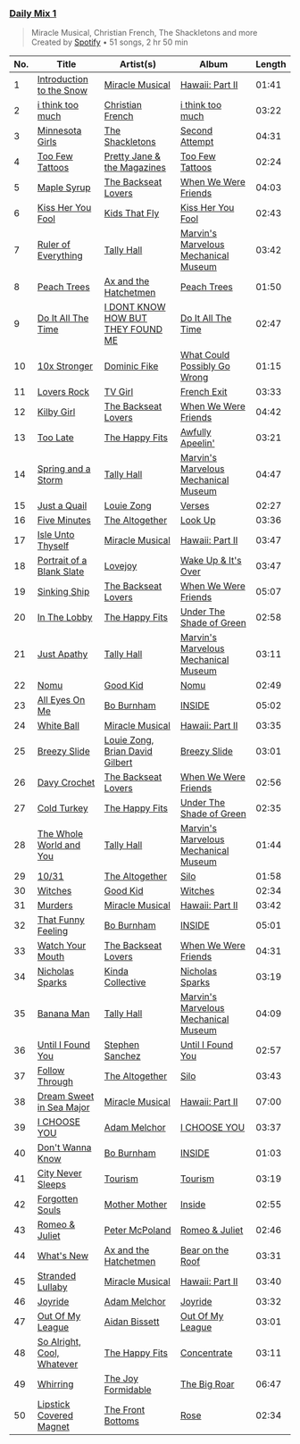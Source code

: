 ### [Daily Mix 1](https://open.spotify.com/playlist/37i9dQZF1E39Gzb56luQni)

> Miracle Musical, Christian French, The Shackletons and more<br>
> Created by [Spotify](https://open.spotify.com/user/spotify) • 51 songs, 2 hr 50 min

| No. | Title | Artist(s) | Album | Length |
|---|---|---|---|---|
| 1 | [Introduction to the Snow](https://open.spotify.com/track/7qLs0IyUn6TrqgMzQ33SdH) | [Miracle Musical](https://open.spotify.com/artist/2FRXiAz5Uz78LLLSwEUhLt) | [Hawaii: Part II](https://open.spotify.com/album/1CbtBQqibzdxhmpiLD7vzN) | 01:41 |
| 2 | [i think too much](https://open.spotify.com/track/6wFqLYmiXyGvprbWa4ogm8) | [Christian French](https://open.spotify.com/artist/7naAJDAh7AZnf18YYfQruM) | [i think too much](https://open.spotify.com/album/57KCk6H2jdmgHeh0JNW95b) | 03:22 |
| 3 | [Minnesota Girls](https://open.spotify.com/track/5rBQhNwC1YSn7Zr9MCBVx3) | [The Shackletons](https://open.spotify.com/artist/3cHTb2ZZ9kIZUrAG79nrcH) | [Second Attempt](https://open.spotify.com/album/7Eqwn6XLPgSEZdmjtgiG2d) | 04:31 |
| 4 | [Too Few Tattoos](https://open.spotify.com/track/2MULdl5TdUJCAxJfd8fHjF) | [Pretty Jane & the Magazines](https://open.spotify.com/artist/6epJ25SOjrUlNIH80KKluq) | [Too Few Tattoos](https://open.spotify.com/album/1mZgSgGyJ8seP3ByQ8cAg8) | 02:24 |
| 5 | [Maple Syrup](https://open.spotify.com/track/4MXE6VCvTsQitHWrAxj7Kg) | [The Backseat Lovers](https://open.spotify.com/artist/6p2HnfM955TI1bX34dkLnI) | [When We Were Friends](https://open.spotify.com/album/3TSMSh5dai7WEnEGOoMXBZ) | 04:03 |
| 6 | [Kiss Her You Fool](https://open.spotify.com/track/6aBh6vT0UV14DneyyNorR2) | [Kids That Fly](https://open.spotify.com/artist/1qChcfwij4nN6hsCLTKBJX) | [Kiss Her You Fool](https://open.spotify.com/album/5jRYuoqIFmARsD6KV3xEAd) | 02:43 |
| 7 | [Ruler of Everything](https://open.spotify.com/track/3vFZheR74pxUkzxqhXTZ2X) | [Tally Hall](https://open.spotify.com/artist/7lqaPghwYv2mE9baz5XQmL) | [Marvin's Marvelous Mechanical Museum](https://open.spotify.com/album/2TN3NIEBmAOGWmvP96DFs5) | 03:42 |
| 8 | [Peach Trees](https://open.spotify.com/track/2hiEGsafGTYbc5UYuU3WN6) | [Ax and the Hatchetmen](https://open.spotify.com/artist/5WJCUSIw2Td5IEfa3LXCo9) | [Peach Trees](https://open.spotify.com/album/74P7tdRtyxYxbWXJVBr8GK) | 01:50 |
| 9 | [Do It All The Time](https://open.spotify.com/track/14ny3vlL25p6Vix2Sb8k1b) | [I DONT KNOW HOW BUT THEY FOUND ME](https://open.spotify.com/artist/0Raaw7kr1Vzat4ZvHzjsJR) | [Do It All The Time](https://open.spotify.com/album/7JvM9qMW23SCkpfz4ZrLsS) | 02:47 |
| 10 | [10x Stronger](https://open.spotify.com/track/3xLU29XDzxUllbDjLumKf7) | [Dominic Fike](https://open.spotify.com/artist/6USv9qhCn6zfxlBQIYJ9qs) | [What Could Possibly Go Wrong](https://open.spotify.com/album/1BubKJqf6Uc4fNae5kLJJ7) | 01:15 |
| 11 | [Lovers Rock](https://open.spotify.com/track/6dBUzqjtbnIa1TwYbyw5CM) | [TV Girl](https://open.spotify.com/artist/0Y6dVaC9DZtPNH4591M42W) | [French Exit](https://open.spotify.com/album/4Hai0uVzRbyTSaTPzxTY4e) | 03:33 |
| 12 | [Kilby Girl](https://open.spotify.com/track/1170VohRSx6GwE6QDCHPPH) | [The Backseat Lovers](https://open.spotify.com/artist/6p2HnfM955TI1bX34dkLnI) | [When We Were Friends](https://open.spotify.com/album/3TSMSh5dai7WEnEGOoMXBZ) | 04:42 |
| 13 | [Too Late](https://open.spotify.com/track/1yXJsmqsGTwKmTL3rzfF72) | [The Happy Fits](https://open.spotify.com/artist/73rPcaYEhBd0UuVZBqqyQJ) | [Awfully Apeelin'](https://open.spotify.com/album/7w6cR8gKmTaffnkfNW7Pyn) | 03:21 |
| 14 | [Spring and a Storm](https://open.spotify.com/track/7i6pxHwCREvogBRpGyMzFX) | [Tally Hall](https://open.spotify.com/artist/7lqaPghwYv2mE9baz5XQmL) | [Marvin's Marvelous Mechanical Museum](https://open.spotify.com/album/2TN3NIEBmAOGWmvP96DFs5) | 04:47 |
| 15 | [Just a Quail](https://open.spotify.com/track/7tqOOvKtGg4tKqOb6AJjvz) | [Louie Zong](https://open.spotify.com/artist/7jOY91ZU7kn86slH3fBbaD) | [Verses](https://open.spotify.com/album/3LtZ9OHOXenggH3i9AUCXI) | 02:27 |
| 16 | [Five Minutes](https://open.spotify.com/track/4t2DRCAa7NekMqtXbQj1Eo) | [The Altogether](https://open.spotify.com/artist/6LipWEhF4zwwRY8hFtCQHc) | [Look Up](https://open.spotify.com/album/00uqSRaPo9q9OOYlL4nS0U) | 03:36 |
| 17 | [Isle Unto Thyself](https://open.spotify.com/track/19siCk4vlsMuzQmLTwi5yt) | [Miracle Musical](https://open.spotify.com/artist/2FRXiAz5Uz78LLLSwEUhLt) | [Hawaii: Part II](https://open.spotify.com/album/1CbtBQqibzdxhmpiLD7vzN) | 03:47 |
| 18 | [Portrait of a Blank Slate](https://open.spotify.com/track/7505qe0xzCuDPaILCURnOC) | [Lovejoy](https://open.spotify.com/artist/33tFkBLsl6f8TjKkV0uF0C) | [Wake Up & It's Over](https://open.spotify.com/album/5LHuQr88XpvvuGpqgsu2gr) | 03:47 |
| 19 | [Sinking Ship](https://open.spotify.com/track/4ydzIb3mPmiSm30PIMIrq8) | [The Backseat Lovers](https://open.spotify.com/artist/6p2HnfM955TI1bX34dkLnI) | [When We Were Friends](https://open.spotify.com/album/3TSMSh5dai7WEnEGOoMXBZ) | 05:07 |
| 20 | [In The Lobby](https://open.spotify.com/track/2Ti2oUliG7Om3wrwZ2oNFt) | [The Happy Fits](https://open.spotify.com/artist/73rPcaYEhBd0UuVZBqqyQJ) | [Under The Shade of Green](https://open.spotify.com/album/7zDlksfOktU7vodm08KPsb) | 02:58 |
| 21 | [Just Apathy](https://open.spotify.com/track/7zCtLJNfkx82oqi1RUDSIU) | [Tally Hall](https://open.spotify.com/artist/7lqaPghwYv2mE9baz5XQmL) | [Marvin's Marvelous Mechanical Museum](https://open.spotify.com/album/2TN3NIEBmAOGWmvP96DFs5) | 03:11 |
| 22 | [Nomu](https://open.spotify.com/track/1hgb3hxKtCpX4tI0hrP46K) | [Good Kid](https://open.spotify.com/artist/38SKxCyfrmNWqWunb9wGHP) | [Nomu](https://open.spotify.com/album/0ZiUWlC9oeUQeTLZJ0LhTP) | 02:49 |
| 23 | [All Eyes On Me](https://open.spotify.com/track/2Q6RiCAKOrxRYtvl9pcpjY) | [Bo Burnham](https://open.spotify.com/artist/2Waw2sSbqvAwK8NwACNjVo) | [INSIDE](https://open.spotify.com/album/35qVMfUfBN6q2xzm9rZn5a) | 05:02 |
| 24 | [White Ball](https://open.spotify.com/track/5djzvjJY39rwAQaHgpPR02) | [Miracle Musical](https://open.spotify.com/artist/2FRXiAz5Uz78LLLSwEUhLt) | [Hawaii: Part II](https://open.spotify.com/album/1CbtBQqibzdxhmpiLD7vzN) | 03:35 |
| 25 | [Breezy Slide](https://open.spotify.com/track/7tITkd2OToE32ELyKO7OQM) | [Louie Zong](https://open.spotify.com/artist/7jOY91ZU7kn86slH3fBbaD), [Brian David Gilbert](https://open.spotify.com/artist/2kHRbJk5oBq8T5fWYLFzpm) | [Breezy Slide](https://open.spotify.com/album/5Tg0R5WPRr4yM0EijujXxT) | 03:01 |
| 26 | [Davy Crochet](https://open.spotify.com/track/1w9B61OdLdnjzZIUYmy0bd) | [The Backseat Lovers](https://open.spotify.com/artist/6p2HnfM955TI1bX34dkLnI) | [When We Were Friends](https://open.spotify.com/album/3TSMSh5dai7WEnEGOoMXBZ) | 02:56 |
| 27 | [Cold Turkey](https://open.spotify.com/track/1S5EeXSOSqfrU2ItVbPZlv) | [The Happy Fits](https://open.spotify.com/artist/73rPcaYEhBd0UuVZBqqyQJ) | [Under The Shade of Green](https://open.spotify.com/album/7zDlksfOktU7vodm08KPsb) | 02:35 |
| 28 | [The Whole World and You](https://open.spotify.com/track/1mpSmPwWONa4LFdvpzcM7S) | [Tally Hall](https://open.spotify.com/artist/7lqaPghwYv2mE9baz5XQmL) | [Marvin's Marvelous Mechanical Museum](https://open.spotify.com/album/2TN3NIEBmAOGWmvP96DFs5) | 01:44 |
| 29 | [10/31](https://open.spotify.com/track/5PQRUUHb0wRGOZz9lnrA77) | [The Altogether](https://open.spotify.com/artist/6LipWEhF4zwwRY8hFtCQHc) | [Silo](https://open.spotify.com/album/7gMJ73FNHGu8YHP3Kkt9Vd) | 01:58 |
| 30 | [Witches](https://open.spotify.com/track/0rh55ZP9egA7YoAgzDEF5K) | [Good Kid](https://open.spotify.com/artist/38SKxCyfrmNWqWunb9wGHP) | [Witches](https://open.spotify.com/album/6fxeNCU8TiFdYNtMWfoElF) | 02:34 |
| 31 | [Murders](https://open.spotify.com/track/0AFydkgl5Creero3gNjqvF) | [Miracle Musical](https://open.spotify.com/artist/2FRXiAz5Uz78LLLSwEUhLt) | [Hawaii: Part II](https://open.spotify.com/album/1CbtBQqibzdxhmpiLD7vzN) | 03:42 |
| 32 | [That Funny Feeling](https://open.spotify.com/track/5CU5CRWy6PjUJsHCVbkYI2) | [Bo Burnham](https://open.spotify.com/artist/2Waw2sSbqvAwK8NwACNjVo) | [INSIDE](https://open.spotify.com/album/35qVMfUfBN6q2xzm9rZn5a) | 05:01 |
| 33 | [Watch Your Mouth](https://open.spotify.com/track/4DHLopEsKDwQBgucGKJuzj) | [The Backseat Lovers](https://open.spotify.com/artist/6p2HnfM955TI1bX34dkLnI) | [When We Were Friends](https://open.spotify.com/album/3TSMSh5dai7WEnEGOoMXBZ) | 04:31 |
| 34 | [Nicholas Sparks](https://open.spotify.com/track/7KTz1N9Py2eaF2XIzQ0Cji) | [Kinda Collective](https://open.spotify.com/artist/5JXYT9nQ27bI4l0Yo5qlal) | [Nicholas Sparks](https://open.spotify.com/album/6GTBRviRb6RY0bWrty5HHt) | 03:19 |
| 35 | [Banana Man](https://open.spotify.com/track/1rbieHTuGFWstwVk9o7Fgr) | [Tally Hall](https://open.spotify.com/artist/7lqaPghwYv2mE9baz5XQmL) | [Marvin's Marvelous Mechanical Museum](https://open.spotify.com/album/2TN3NIEBmAOGWmvP96DFs5) | 04:09 |
| 36 | [Until I Found You](https://open.spotify.com/track/0T5iIrXA4p5GsubkhuBIKV) | [Stephen Sanchez](https://open.spotify.com/artist/5XKFrudbV4IiuE5WuTPRmT) | [Until I Found You](https://open.spotify.com/album/18CtLoAMTr7F8ngtuM6D8i) | 02:57 |
| 37 | [Follow Through](https://open.spotify.com/track/2Y7xeRouoLEKDTwBHlAFnC) | [The Altogether](https://open.spotify.com/artist/6LipWEhF4zwwRY8hFtCQHc) | [Silo](https://open.spotify.com/album/7gMJ73FNHGu8YHP3Kkt9Vd) | 03:43 |
| 38 | [Dream Sweet in Sea Major](https://open.spotify.com/track/3RznzRnsl8mzP63l4AF2M7) | [Miracle Musical](https://open.spotify.com/artist/2FRXiAz5Uz78LLLSwEUhLt) | [Hawaii: Part II](https://open.spotify.com/album/1CbtBQqibzdxhmpiLD7vzN) | 07:00 |
| 39 | [I CHOOSE YOU](https://open.spotify.com/track/6YRLMz4DOqNtGCvqGR2E0N) | [Adam Melchor](https://open.spotify.com/artist/54tv11ndFfiqXiR03PwdlB) | [I CHOOSE YOU](https://open.spotify.com/album/7IQHVqrPoox6QKnyW9zGDY) | 03:37 |
| 40 | [Don't Wanna Know](https://open.spotify.com/track/4MsBOGhjM996rL6sf0i0n7) | [Bo Burnham](https://open.spotify.com/artist/2Waw2sSbqvAwK8NwACNjVo) | [INSIDE](https://open.spotify.com/album/35qVMfUfBN6q2xzm9rZn5a) | 01:03 |
| 41 | [City Never Sleeps](https://open.spotify.com/track/7c3nx2jjwvHOWtbAJZWrmP) | [Tourism](https://open.spotify.com/artist/0hiq9fZjJWE3dfAigzn9SI) | [Tourism](https://open.spotify.com/album/5o7spxGQR6EBrM1DLSZxxT) | 03:19 |
| 42 | [Forgotten Souls](https://open.spotify.com/track/02fK5B1KpqWj59cSOfgohS) | [Mother Mother](https://open.spotify.com/artist/0e86yPdC41PGRkLp2Q1Bph) | [Inside](https://open.spotify.com/album/4v0i8VJOxYxngmADCFvi6o) | 02:55 |
| 43 | [Romeo & Juliet](https://open.spotify.com/track/1VyA8mbSyXOdJx2lguR8Uu) | [Peter McPoland](https://open.spotify.com/artist/23E65IfLBGQv0FBrMwCcG2) | [Romeo & Juliet](https://open.spotify.com/album/6Bdil490atXzxeG4pevs7o) | 02:46 |
| 44 | [What's New](https://open.spotify.com/track/0QmHdbHwGXFGThhJhuGL3R) | [Ax and the Hatchetmen](https://open.spotify.com/artist/5WJCUSIw2Td5IEfa3LXCo9) | [Bear on the Roof](https://open.spotify.com/album/4wtNWHCTi3asZyxTEqzMt1) | 03:31 |
| 45 | [Stranded Lullaby](https://open.spotify.com/track/5YsZ99OX1aOyppre3Zwhnp) | [Miracle Musical](https://open.spotify.com/artist/2FRXiAz5Uz78LLLSwEUhLt) | [Hawaii: Part II](https://open.spotify.com/album/1CbtBQqibzdxhmpiLD7vzN) | 03:40 |
| 46 | [Joyride](https://open.spotify.com/track/0VcVy0kpfwyd5rMS5URyVD) | [Adam Melchor](https://open.spotify.com/artist/54tv11ndFfiqXiR03PwdlB) | [Joyride](https://open.spotify.com/album/2kbQUnNWsS3C931Sx7FYzb) | 03:32 |
| 47 | [Out Of My League](https://open.spotify.com/track/7vAMRzLhIxvRGwmyKm3tlk) | [Aidan Bissett](https://open.spotify.com/artist/4XQI4hyuy5xun1ou3SM8Oe) | [Out Of My League](https://open.spotify.com/album/5FeObPU0SlSJqrFcwjmIP9) | 03:01 |
| 48 | [So Alright, Cool, Whatever](https://open.spotify.com/track/47rOmlKHPYyMDM3h6L74Sn) | [The Happy Fits](https://open.spotify.com/artist/73rPcaYEhBd0UuVZBqqyQJ) | [Concentrate](https://open.spotify.com/album/1mgzsmNo3XcdjonlRIwvFk) | 03:11 |
| 49 | [Whirring](https://open.spotify.com/track/2XbqxKjCnE9YWfPRqwgtPq) | [The Joy Formidable](https://open.spotify.com/artist/4LdZNE5MHGqvc0N9ivXNF3) | [The Big Roar](https://open.spotify.com/album/2R45MnKwqMVAuqQ6UvNwet) | 06:47 |
| 50 | [Lipstick Covered Magnet](https://open.spotify.com/track/5Lhs0sQRhVyc2nn9BWdBoM) | [The Front Bottoms](https://open.spotify.com/artist/5ictveRyhWRs8Gt8Dvt1hS) | [Rose](https://open.spotify.com/album/0A8ZqtXcWghow5812T1xdg) | 02:34 |

